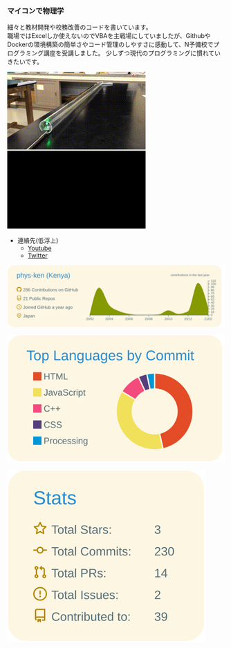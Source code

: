 ### マイコンで物理学

細々と教材開発や校務改善のコードを書いています。  
職場ではExcelしか使えないのでVBAを主戦場にしていましたが、GithubやDockerの環境構築の簡単さやコード管理のしやすさに感動して、N予備校でプログラミング講座を受講しました。
少しずつ現代のプログラミングに慣れていきたいです。

![音](fig/resAnime.gif)
![距離](fig/processing.gif)

* 連絡先(低浮上)
  * [Youtube](https://www.youtube.com/channel/UCZ_2UC-s5Sv4bCqh2EKjNmw/videos)
  * [Twitter](https://twitter.com/phys_ken)

[![](https://raw.githubusercontent.com/phys-ken/phys-ken/main/profile-summary-card-output/solarized/0-profile-details.svg)](https://github.com/vn7n24fzkq/github-profile-summary-cards)

[![](https://raw.githubusercontent.com/phys-ken/phys-ken/main/profile-summary-card-output/solarized/2-most-commit-language.svg)](https://github.com/vn7n24fzkq/github-profile-summary-cards)

[![](https://raw.githubusercontent.com/phys-ken/phys-ken/main/profile-summary-card-output/solarized/3-stats.svg)](https://github.com/vn7n24fzkq/github-profile-summary-cards)
